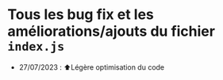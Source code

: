 # Tous les bug fix et les améliorations/ajouts du fichier `index.js` 

- 27/07/2023 : ⬆️Légère optimisation du code
